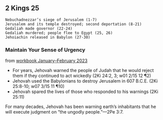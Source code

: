 ## 2 Kings 25

```
Nebuchadnezzar’s siege of Jerusalem (1-7)
Jerusalem and its temple destroyed; second deportation (8-21)
Gedaliah made governor (22-24)
Gedaliah murdered; people flee to Egypt (25, 26)
Jehoiachin released in Babylon (27-30)
```

### Maintain Your Sense of Urgency

from [workbook January–February 2023](https://www.jw.org/en/library/jw-meeting-workbook/january-february-2023-mwb/Life-and-Ministry-Meeting-Schedule-for-January-9-15-2023/Maintain-Your-Sense-of-Urgency/)

- For years, Jehovah warned the people of Judah that he would reject them if they continued to act wickedly (2Ki 24:2, 3; w01 2/15 12 ¶2)
- Jehovah used the Babylonians to destroy Jerusalem in 607 B.C.E. (2Ki 25:8-10; w07 3/15 11 ¶10)
- Jehovah spared the lives of those who responded to his warnings (2Ki 25:11)

For many decades, Jehovah has been warning earth’s inhabitants that he will execute judgment on “the ungodly people.”​—2Pe 3:7.
